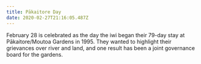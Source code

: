 ```yaml
---
title: Pākaitore Day
date: 2020-02-27T21:16:05.487Z
---
```

February 28 is celebrated as the day the iwi began their 79-day stay at Pākaitore/Moutoa Gardens in 1995. They wanted to highlight their grievances over river and land, and one result has been a joint governance board for the gardens.
